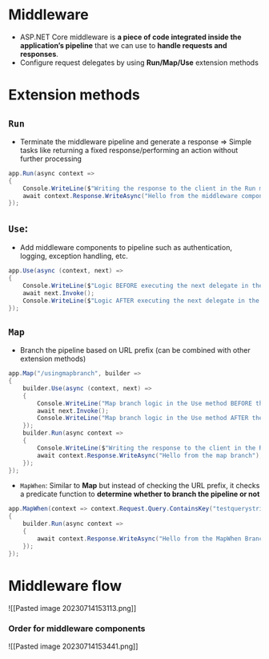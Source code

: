 # Middleware 

- ASP.NET Core middleware is **a piece of code integrated inside the application’s pipeline** that we can use to **handle requests and responses**.
- Configure request delegates by using **Run/Map/Use** extension methods

# Extension methods
## `Run`
- Terminate the middleware pipeline and generate a response => Simple tasks like returning a fixed response/performing an action without further processing
```cs
app.Run(async context =>
{
    Console.WriteLine($"Writing the response to the client in the Run method");
    await context.Response.WriteAsync("Hello from the middleware component.");
});
```
## `Use`: 
- Add middleware components to pipeline such as authentication, logging, exception handling, etc.
```cs
app.Use(async (context, next) =>
{
    Console.WriteLine($"Logic BEFORE executing the next delegate in the Use method");
    await next.Invoke();
    Console.WriteLine($"Logic AFTER executing the next delegate in the Use method");
});
```
## `Map`
- Branch the pipeline based on URL prefix (can be combined with other extension methods)
```cs
app.Map("/usingmapbranch", builder =>
{
    builder.Use(async (context, next) =>
    {
        Console.WriteLine("Map branch logic in the Use method BEFORE the next delegate");
        await next.Invoke();
        Console.WriteLine("Map branch logic in the Use method AFTER the next delegate");
    });
    builder.Run(async context =>
    {
        Console.WriteLine($"Writing the response to the client in the Run method");
        await context.Response.WriteAsync("Hello from the map branch");
    });
});
```
- `MapWhen`: Similar to **Map** but instead of checking the URL prefix, it checks a predicate function to **determine whether to branch the pipeline or not**
```cs
app.MapWhen(context => context.Request.Query.ContainsKey("testquerystring"), builder =>
{
    builder.Run(async context =>
    {
        await context.Response.WriteAsync("Hello from the MapWhen Branch");
    });
});
```

# Middleware flow

![[Pasted image 20230714153113.png]]

### Order for middleware components

![[Pasted image 20230714153441.png]]

